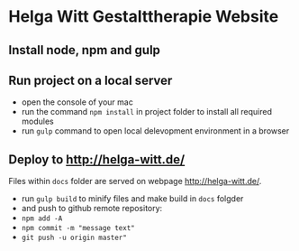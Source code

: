 # Helga Witt Gestalttherapie Website

## Install node, npm and gulp

## Run project on a local server

- open the console of your mac
- run the command `npm install` in project folder to install all required modules
- run `gulp` command to open local delevopment environment in a browser

## Deploy to http://helga-witt.de/

Files within `docs` folder are served on webpage http://helga-witt.de/.

- run `gulp build` to minify files and make build in `docs` folgder
- and push to github remote repository:
- `npm add -A`
- `npm commit -m "message text"`
- `git push -u origin master"`
